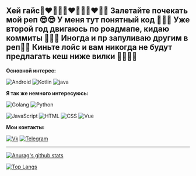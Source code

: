## Хей гайс👩‍❤‍💋‍👨👩‍❤‍💋‍👨👩‍❤‍💋‍👨 Залетайте почекать мой реп 😎😎 У меня тут понятный код 👀👀👀 Уже второй год двигаюсь по роадмапе, кидаю коммиты 👻👻👻 Иногда и пр запуливаю другим в реп👅👅 Киньте лойс и вам никогда не будут предлагать кеш ниже вилки 👿👿🤡🤡 

__Основной интерес:__

![Android](https://img.shields.io/badge/Android-212121?style=flat-square&logo=android)
![Kotlin](https://img.shields.io/badge/Kotlin-F5F5F5?style=flat-square&logo=kotlin)
![java](https://img.shields.io/badge/java-FF6F00?style=flat-square&logo=java)

__Я так же немного интересуюсь:__

![Golang](https://img.shields.io/badge/Golang-b71c1c?style=flat-square&logo=go)
![Python](https://img.shields.io/badge/Python-84FFFF?style=flat-square&logo=python)

![JavaScript](https://img.shields.io/badge/JavaScript-090900?style=flat-square&logo=javascript)
![HTML](https://img.shields.io/badge/HTML-FF7043?style=flat-square&logo=HTML)
![CSS](https://img.shields.io/badge/CSS-512DA8?style=flat-square&logo=CSS)
![Vue](https://img.shields.io/badge/Vue-388E3C?style=flat-square&logo=Vue)

__Мои контакты:__

[![Vk](https://img.shields.io/badge/Vk-090900?style=for-the-badge&logo=Vk)](https://vk.com/maksim23okt)
[![Telegram](https://img.shields.io/badge/Telegram-090900?style=for-the-badge&logo=Telegram)](https://t.me/Podvorotof)

----

[![Anurag's github stats](https://github-readme-stats.vercel.app/api?username=maksim2355&show_icons=true)](https://github.com/maksim2355/github-readme-stats)

[![Top Langs](https://github-readme-stats.vercel.app/api/top-langs/?username=maksim2355&layout=compact&hide=python&langs_count=9)](https://github.com/maksim2355/github-readme-stats)

